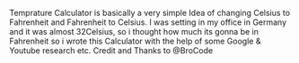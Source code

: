 Temprature Calculator is basically a very simple Idea of changing Celsius to Fahrenheit and Fahrenheit to Celsius.
I was setting in my office in Germany and it was almost 32Celsius, so i thought how much its gonna be in Fahrenheit so i wrote this Calculator with the help of some
Google & Youtube research etc.
Credit and Thanks to @BroCode
